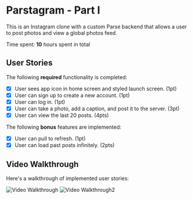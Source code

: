 # Parstagram - Part I

This is an Instagram clone with a custom Parse backend that allows a user to post photos and view a global photos feed.

Time spent: **10** hours spent in total

## User Stories

The following **required** functionality is completed:

- [x] User sees app icon in home screen and styled launch screen. (1pt)
- [x] User can sign up to create a new account. (1pt)
- [x] User can log in. (1pt)
- [x] User can take a photo, add a caption, and post it to the server. (3pt)
- [x] User can view the last 20 posts. (4pts)

The following **bonus** features are implemented:

- [x] User can pull to refresh. (1pt)
- [x] User can load past posts infinitely. (2pts)

## Video Walkthrough

Here's a walkthrough of implemented user stories:

<img src='https://media.giphy.com/media/ImdHsyxQSQP4q0QZnH/giphy.gif' title='Video Walkthrough' width='' alt='Video Walkthrough' />

<img src='https://media.giphy.com/media/qiV20N0c4viP1yXCY2/giphy.gif' title='Video Walkthrough2' width='' alt='Video Walkthrough2' />


